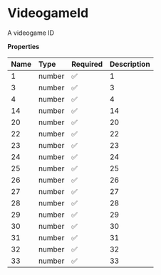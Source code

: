 # VideogameId

A videogame ID

**Properties**

| Name | Type   | Required | Description |
| :--- | :----- | :------- | :---------- |
| 1    | number | ✅       | 1           |
| 3    | number | ✅       | 3           |
| 4    | number | ✅       | 4           |
| 14   | number | ✅       | 14          |
| 20   | number | ✅       | 20          |
| 22   | number | ✅       | 22          |
| 23   | number | ✅       | 23          |
| 24   | number | ✅       | 24          |
| 25   | number | ✅       | 25          |
| 26   | number | ✅       | 26          |
| 27   | number | ✅       | 27          |
| 28   | number | ✅       | 28          |
| 29   | number | ✅       | 29          |
| 30   | number | ✅       | 30          |
| 31   | number | ✅       | 31          |
| 32   | number | ✅       | 32          |
| 33   | number | ✅       | 33          |

<!-- This file was generated by liblab | https://liblab.com/ -->
